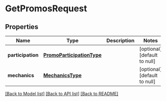 # GetPromosRequest
## Properties

| Name | Type | Description | Notes |
|------------ | ------------- | ------------- | -------------|
| **participation** | [**PromoParticipationType**](PromoParticipationType.md) |  | [optional] [default to null] |
| **mechanics** | [**MechanicsType**](MechanicsType.md) |  | [optional] [default to null] |

[[Back to Model list]](../README.md#documentation-for-models) [[Back to API list]](../README.md#documentation-for-api-endpoints) [[Back to README]](../README.md)

